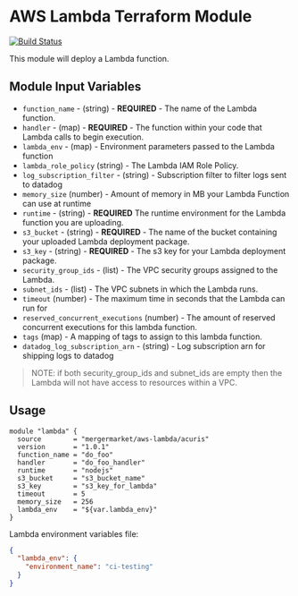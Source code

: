 # AWS Lambda Terraform Module

[![Build Status](https://travis-ci.org/mergermarket/terraform-acuris-aws-lambda.svg?branch=master)](https://travis-ci.org/mergermarket/terraform-acuris-aws-lambda)

This module will deploy a Lambda function.

## Module Input Variables

- `function_name` - (string) - **REQUIRED** - The name of the Lambda function.
- `handler` - (map) - **REQUIRED** - The function within your code that Lambda calls to begin execution.
- `lambda_env` - (map) - Environment parameters passed to the Lambda function
- `lambda_role_policy` (string) - The Lambda IAM Role Policy.
- `log_subscription_filter` - (string) - Subscription filter to filter logs sent to datadog
- `memory_size` (number) - Amount of memory in MB your Lambda Function can use at runtime
- `runtime` - (string) - **REQUIRED** The runtime environment for the Lambda function you are uploading.
- `s3_bucket` - (string) - **REQUIRED** - The name of the bucket containing your uploaded Lambda deployment package.
- `s3_key` - (string) - **REQUIRED** - The s3 key for your Lambda deployment package.
- `security_group_ids` - (list) - The VPC security groups assigned to the Lambda.
- `subnet_ids` - (list) - The VPC subnets in which the Lambda runs.
- `timeout` (number) - The maximum time in seconds that the Lambda can run for
- `reserved_concurrent_executions` (number) - The amount of reserved concurrent executions for this lambda function.
- `tags` (map) - A mapping of tags to assign to this lambda function.
- `datadog_log_subscription_arn` - (string) - Log subscription arn for shipping logs to datadog

> NOTE: if both security_group_ids and subnet_ids are empty then the Lambda will not have access to resources within a VPC.

## Usage

```hcl
module "lambda" {
  source        = "mergermarket/aws-lambda/acuris"
  version       = "1.0.1"
  function_name = "do_foo"
  handler       = "do_foo_handler"
  runtime       = "nodejs"
  s3_bucket     = "s3_bucket_name"
  s3_key        = "s3_key_for_lambda"
  timeout       = 5
  memory_size   = 256
  lambda_env    = "${var.lambda_env}"
}
```
Lambda environment variables file:
```json
{
  "lambda_env": {
    "environment_name": "ci-testing"
  }
}
```
